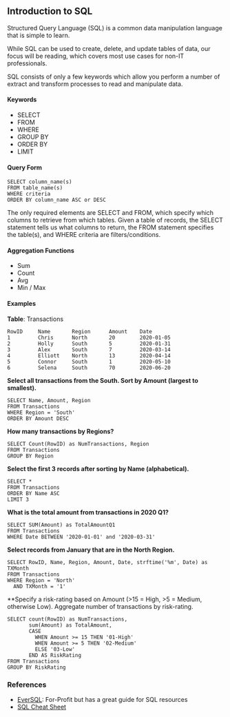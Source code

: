 
## Introduction to SQL
Structured Query Language (SQL) is a common data manipulation language that is simple to learn.

While SQL can be used to create, delete, and update tables of data, our focus will be reading, which covers most use cases for non-IT professionals.

SQL consists of only a few keywords which allow you perform a number of extract and transform processes to read and manipulate data.

#### Keywords
* SELECT
* FROM
* WHERE
* GROUP BY
* ORDER BY
* LIMIT

#### Query Form
    SELECT column_name(s)
    FROM table_name(s)
    WHERE criteria
    ORDER BY column_name ASC or DESC

The only required elements are SELECT and FROM, which specify which columns to retrieve from which tables. Given a table of records, the SELECT statement tells us what columns to return, the FROM statement specifies the table(s), and WHERE criteria are filters/conditions.

#### Aggregation Functions
* Sum
* Count
* Avg
* Min / Max


#### Examples

**Table**: Transactions

    RowID     Name       Region      Amount    Date 
    1         Chris      North       20        2020-01-05
    2         Holly      South       5         2020-01-31
    3         Alex       South       7         2020-03-14
    4         Elliott    North       13        2020-04-14
    5         Connor     South       1         2020-05-10
    6         Selena     South       70        2020-06-20

**Select all transactions from the South. Sort by Amount (largest to smallest).**

    SELECT Name, Amount, Region
    FROM Transactions
    WHERE Region = 'South'
    ORDER BY Amount DESC
    
**How many transactions by Regions?**

    SELECT Count(RowID) as NumTransactions, Region
    FROM Transactions
    GROUP BY Region
    
**Select the first 3 records after sorting by Name (alphabetical).**

    SELECT * 
    FROM Transactions
    ORDER BY Name ASC
    LIMIT 3
    
**What is the total amount from transactions in 2020 Q1?**

    SELECT SUM(Amount) as TotalAmountQ1
    FROM Transactions
    WHERE Date BETWEEN '2020-01-01' and '2020-03-31'

**Select records from January that are in the North Region.**

    SELECT RowID, Name, Region, Amount, Date, strftime('%m', Date) as TXMonth
    FROM Transactions
    WHERE Region = 'North' 
      AND TXMonth = '1'
    
**Specify a risk-rating based on Amount (>15 = High, >5 = Medium, otherwise Low). Aggregate number of transactions by risk-rating.

    SELECT count(RowID) as NumTransactions, 
           sum(Amount) as TotalAmount,
           CASE
             WHEN Amount >= 15 THEN '01-High'
             WHEN Amount >= 5 THEN '02-Medium'
             ELSE '03-Low'
           END AS RiskRating
    FROM Transactions
    GROUP BY RiskRating
    
### References
* [EverSQL](https://www.eversql.com/best-and-fastest-way-to-learn-sql/): For-Profit but has a great guide for SQL resources
* [SQL Cheat Sheet](https://www.sqlitetutorial.net/sqlite-cheat-sheet/)

